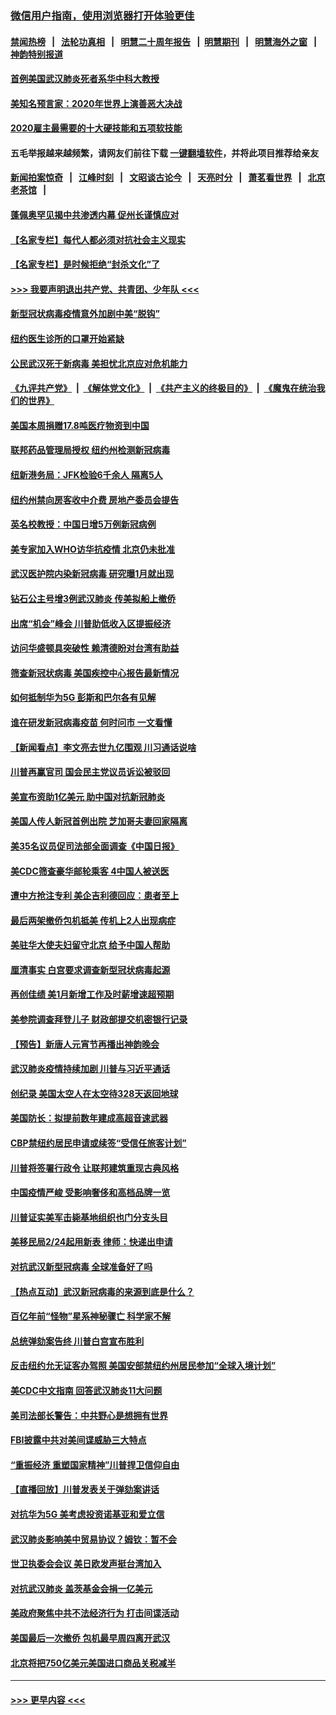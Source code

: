 ### [微信用户指南，使用浏览器打开体验更佳](https://github.com/gfw-breaker/banned-news1/blob/master/indexes/wechat-guide.md?t=0)
#### [禁闻热榜](热点新闻.md?t=0)  &nbsp;&nbsp;|&nbsp;&nbsp; [法轮功真相](https://github.com/gfw-breaker/truth/blob/master/README.md?t=0) &nbsp;&nbsp;|&nbsp;&nbsp; [明慧二十周年报告](https://github.com/gfw-breaker/mh-reports/blob/master/README.md?t=0) &nbsp;&nbsp;|&nbsp;&nbsp;[明慧期刊](https://github.com/gfw-breaker/mh-qikan) &nbsp;&nbsp;|&nbsp;&nbsp; [明慧海外之窗](https://github.com/gfw-breaker/mh-news/blob/master/README.md?t=0) &nbsp;&nbsp;|&nbsp;&nbsp; [神韵特别报道](https://github.com/gfw-breaker/mh-news/blob/master/shenyun.md?t=0)
#### [首例美国武汉肺炎死者系华中科大教授](../pages/nsc412/n11855500.md?t=02100255) 
#### [美知名预言家：2020年世界上演善恶大决战](../pages/nsc412/n11855418.md?t=02100255) 
#### [2020雇主最需要的十大硬技能和五项软技能](../pages/nsc412/n11850953.md?t=02100255) 
#### 五毛举报越来越频繁，请网友们前往下载 [一键翻墙软件](https://github.com/gfw-breaker/ssr-accounts)，并将此项目推荐给亲友
#### [新闻拍案惊奇](https://github.com/gfw-breaker/banned-news1/blob/master/pages/link4.md) &nbsp;&nbsp;|&nbsp;&nbsp; [江峰时刻](https://github.com/gfw-breaker/banned-news1/blob/master/pages/link4.md) &nbsp;&nbsp;|&nbsp;&nbsp; [文昭谈古论今](https://github.com/gfw-breaker/banned-news1/blob/master/pages/link4.md) &nbsp;&nbsp;|&nbsp;&nbsp; [天亮时分](https://github.com/gfw-breaker/banned-news1/blob/master/pages/link4.md) &nbsp;&nbsp;|&nbsp;&nbsp; [萧茗看世界](https://github.com/gfw-breaker/banned-news1/blob/master/pages/link4.md) &nbsp;&nbsp;|&nbsp;&nbsp; [北京老茶馆](https://github.com/gfw-breaker/banned-news1/blob/master/pages/link4.md) &nbsp;&nbsp;|&nbsp;&nbsp; 
#### [蓬佩奥罕见揭中共渗透内幕 促州长谨慎应对](../pages/nsc412/n11854685.md?t=02100255) 
#### [【名家专栏】每代人都必须对抗社会主义现实](../pages/nsc412/n11831412.md?t=02100255) 
#### [【名家专栏】是时候拒绝“封杀文化”了](../pages/nsc412/n11814093.md?t=02100255) 
#### [>>> 我要声明退出共产党、共青团、少年队 <<<](https://github.com/begood0513/goodnews/blob/master/quit/letter.md) 
#### [新型冠状病毒疫情意外加剧中美“脱钩”](../pages/nsc412/n11854475.md?t=02100255) 
#### [纽约医生诊所的口罩开始紧缺](../pages/nsc412/n11853364.md?t=02100255) 
#### [公民武汉死于新病毒 美担忧北京应对危机能力](../pages/nsc412/n11854331.md?t=02100255) 
#### [《九评共产党》](https://github.com/begood0513/9ping.md/blob/master/README.md) &nbsp;|&nbsp; [《解体党文化》](../../../../jtdwh.md/blob/master/README.md)  &nbsp;|&nbsp; [《共产主义的终极目的》](../../../../gczydzjmd.md/blob/master/README.md) &nbsp;|&nbsp; [《魔鬼在统治我们的世界》](../../../../mgztzwmdsj.md/blob/master/README.md) 
#### [美国本周捐赠17.8吨医疗物资到中国](../pages/nsc412/n11854269.md?t=02100255) 
#### [联邦药品管理局授权  纽约州检测新冠病毒](../pages/nsc412/n11853371.md?t=02100255) 
#### [纽新港务局：JFK检验6千余人  隔离5人](../pages/nsc412/n11853366.md?t=02100255) 
#### [纽约州禁向房客收中介费  房地产委员会提告](../pages/nsc412/n11853360.md?t=02100255) 
#### [英名校教授：中国日增5万例新冠病例](../pages/nsc412/n11854174.md?t=02100255) 
#### [美专家加入WHO访华抗疫情 北京仍未批准](../pages/nsc412/n11854043.md?t=02100255) 
#### [武汉医护院内染新冠病毒 研究曝1月就出现](../pages/nsc412/n11852928.md?t=02100255) 
#### [钻石公主号增3例武汉肺炎 传美拟船上撤侨](../pages/nsc412/n11853240.md?t=02100255) 
#### [出席“机会”峰会 川普助低收入区提振经济](../pages/nsc412/n11853232.md?t=02100255) 
#### [访问华盛顿具突破性 赖清德盼对台湾有助益](../pages/nsc412/n11853129.md?t=02100255) 
#### [筛查新冠状病毒 美国疾控中心报告最新情况](../pages/nsc412/n11853070.md?t=02100255) 
#### [如何抵制华为5G 彭斯和巴尔各有见解](../pages/nsc412/n11852535.md?t=02100255) 
#### [谁在研发新冠病毒疫苗 何时问市 一文看懂](../pages/nsc412/n11852840.md?t=02100255) 
#### [【新闻看点】李文亮去世九亿围观 川习通话说啥](../pages/nsc412/n11852360.md?t=02100255) 
#### [川普再赢官司 国会民主党议员诉讼被驳回](../pages/nsc412/n11852287.md?t=02100255) 
#### [美宣布资助1亿美元 助中国对抗新冠肺炎](../pages/nsc412/n11852531.md?t=02100255) 
#### [美国人传人新冠首例出院 芝加哥夫妻回家隔离](../pages/nsc412/n11852452.md?t=02100255) 
#### [美35名议员促司法部全面调查《中国日报》](../pages/nsc412/n11852435.md?t=02100255) 
#### [美CDC筛查豪华邮轮乘客 4中国人被送医](../pages/nsc412/n11852085.md?t=02100255) 
#### [遭中方抢注专利 美企吉利德回应：患者至上](../pages/nsc412/n11852037.md?t=02100255) 
#### [最后两架撤侨包机抵美 传机上2人出现病症](../pages/nsc412/n11852173.md?t=02100255) 
#### [美驻华大使夫妇留守北京 给予中国人帮助](../pages/nsc412/n11852165.md?t=02100255) 
#### [厘清事实 白宫要求调查新型冠状病毒起源](../pages/nsc412/n11852106.md?t=02100255) 
#### [再创佳绩 美1月新增工作及时薪增速超预期](../pages/nsc412/n11852174.md?t=02100255) 
#### [美参院调查拜登儿子 财政部提交机密银行记录](../pages/nsc412/n11851808.md?t=02100255) 
#### [【预告】新唐人元宵节再播出神韵晚会](../pages/nsc412/n11843192.md?t=02100255) 
#### [武汉肺炎疫情持续加剧 川普与习近平通话](../pages/nsc412/n11851613.md?t=02100255) 
#### [创纪录 美国太空人在太空待328天返回地球](../pages/nsc412/n11851266.md?t=02100255) 
#### [美国防长：拟提前数年建成高超音速武器](../pages/nsc412/n11850959.md?t=02100255) 
#### [CBP禁纽约居民申请或续签“受信任旅客计划”](../pages/nsc412/n11850857.md?t=02100255) 
#### [川普将签署行政令 让联邦建筑重现古典风格](../pages/nsc412/n11850654.md?t=02100255) 
#### [中国疫情严峻 受影响奢侈和高档品牌一览](../pages/nsc412/n11850319.md?t=02100255) 
#### [川普证实美军击毙基地组织也门分支头目](../pages/nsc412/n11850383.md?t=02100255) 
#### [美移民局2/24起用新表 律师：快递出申请](../pages/nsc412/n11848220.md?t=02100255) 
#### [对抗武汉新型冠病毒 全球准备好了吗](../pages/nsc412/n11850142.md?t=02100255) 
#### [【热点互动】武汉新冠病毒的来源到底是什么？](../pages/nsc412/n11849749.md?t=02100255) 
#### [百亿年前“怪物”星系神秘骤亡 科学家不解](../pages/nsc412/n11849863.md?t=02100255) 
#### [总统弹劾案告终 川普白宫宣布胜利](../pages/nsc412/n11849985.md?t=02100255) 
#### [反击纽约允无证客办驾照  美国安部禁纽约州居民参加“全球入境计划”](../pages/nsc412/n11849828.md?t=02100255) 
#### [美CDC中文指南 回答武汉肺炎11大问题](../pages/nsc412/n11849703.md?t=02100255) 
#### [美司法部长警告：中共野心是想拥有世界](../pages/nsc412/n11849769.md?t=02100255) 
#### [FBI披露中共对美间谍威胁三大特点](../pages/nsc412/n11849700.md?t=02100255) 
#### [“重振经济 重塑国家精神”川普捍卫信仰自由](../pages/nsc412/n11849641.md?t=02100255) 
#### [【直播回放】川普发表关于弹劾案讲话](../pages/nsc412/n11849472.md?t=02100255) 
#### [对抗华为5G 美考虑投资诺基亚和爱立信](../pages/nsc412/n11849510.md?t=02100255) 
#### [武汉肺炎影响美中贸易协议？姆钦：暂不会](../pages/nsc412/n11849497.md?t=02100255) 
#### [世卫执委会会议 美日欧发声挺台湾加入](../pages/nsc412/n11849433.md?t=02100255) 
#### [对抗武汉肺炎 盖茨基金会捐一亿美元](../pages/nsc412/n11848953.md?t=02100255) 
#### [美政府聚焦中共不法经济行为 打击间谍活动](../pages/nsc412/n11849322.md?t=02100255) 
#### [美国最后一次撤侨 包机最早周四离开武汉](../pages/nsc412/n11849395.md?t=02100255) 
#### [北京将把750亿美元美国进口商品关税减半](../pages/nsc412/n11848896.md?t=02100255) 

----
#### [ >>> 更早内容 <<< ](../indexes/nsc412-earlier.md)
